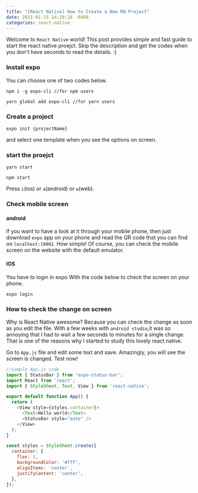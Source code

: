 ```yaml
---
title: "[React Native] How to Create a New RN Project"
date: 2021-01-15 14:29:28 -0400
categories: react-native
---
```


Welcome to `React Native` world! This post provides simple and fast guide to start the react native proejct. Skip the description and get the codes when you don't have seconds to read the details. :) 

### Install expo
You can choose one of two codes below.
```
npm i -g expo-cli //for npm users
```
```
yarn global add expo-cli //for yarn users
```

### Create a project
```
expo init {projectName} 
```
and select one template when you see the options on screen.

### start the proejct
```
yarn start
```
```
npm start
```
Press `i`(ios) or `a`(android) or `w`(web). 

### Check mobile screen
#### android
If you want to have a look at it through your mobile phone, then just download `expo` app on your phone and read the QR code that you can find on `localhost:19002`. How simple! Of course, you can check the mobile screen on the website with the default emulator.
#### IOS
You have to login in expo With the code below to check the screen on your phone.
```
expo login 
```

### How to check the change on screen
Why is React Native awesome? Because you can check the change as soon as you edit the file. With a few weeks with `android studio`,it was so annoying that I had to wait a few seconds to minutes for a single change. That is one of the reasons why I started to study this lovely react native. 

Go to `App.js` file and edit some text and save. Amazingly, you will see the screen is changed. Test now!

```js
//sample App.js code
import { StatusBar } from 'expo-status-bar';
import React from 'react';
import { StyleSheet, Text, View } from 'react-native';

export default function App() {
  return (
    <View style={styles.container}>
      <Text>Hello world</Text>
      <StatusBar style="auto" />
    </View>
  );
}

const styles = StyleSheet.create({
  container: {
    flex: 1,
    backgroundColor: '#fff',
    alignItems: 'center',
    justifyContent: 'center',
  },
});
```